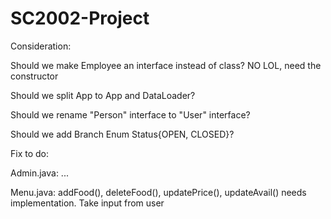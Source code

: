 # SC2002-Project

Consideration:

  Should we make Employee an interface instead of class? NO LOL, need the constructor

  Should we split App to App and DataLoader?

  Should we rename "Person" interface to "User" interface?

  Should we add Branch Enum Status{OPEN, CLOSED}?

Fix to do:

Admin.java: ...

Menu.java: addFood(), deleteFood(), updatePrice(), updateAvail() needs implementation. Take input from user




